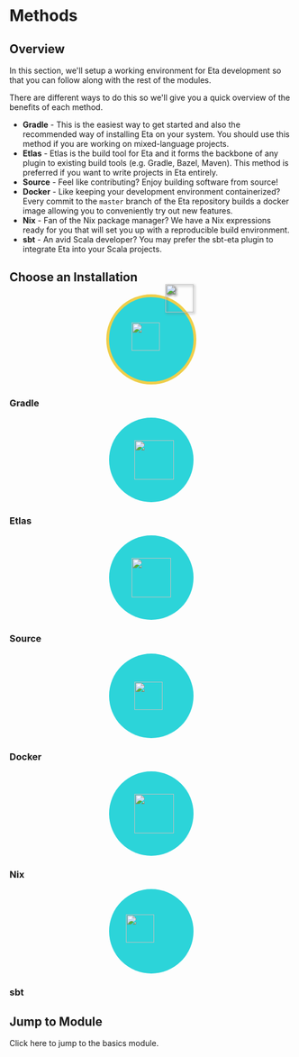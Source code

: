 # Methods

## Overview

In this section, we'll setup a working environment for Eta development so that you can follow along with the rest of the modules.

There are different ways to do this so we'll give you a quick overview of the benefits of each method.

* **Gradle** - This is the easiest way to get started and also the recommended way of installing Eta on your system. You should use this method if you are working on mixed-language projects.
* **Etlas** - Etlas is the build tool for Eta and it forms the backbone of any plugin to existing build tools (e.g. Gradle, Bazel, Maven). This method is preferred if you want to write projects in Eta entirely.
* **Source** - Feel like contributing? Enjoy building software from source!
* **Docker** - Like keeping your development environment containerized? Every commit to the `master` branch of the Eta repository builds a docker image allowing you to conveniently try out new features.
* **Nix** - Fan of the Nix package manager? We have a Nix expressions ready for you that will set you up with a reproducible build environment.
* **sbt** - An avid Scala developer? You may prefer the sbt-eta plugin to integrate Eta into your Scala projects.

## Choose an Installation

<style>
.install-circle {
    height: 150px;
    width: 150px;
    background-color: #2cd4d9;
    border-radius: 50%;
    margin: auto;
    text-align: center;
    line-height: 150px;
    position: relative;
}
.install-circle img {
  vertical-align: middle;
  height:50px;
  position: absolute;
  top: 50%;
  margin-top: -30px;
  margin-left: -35px;
}
div.install-circle:hover{
    background-color: #15686b;
}
a{
  text-decoration: none;
}
img.star {
  position: absolute;
  -webkit-filter: drop-shadow(2px 2px 2px #696969);
  filter: drop-shadow(2px 2px 2px #696969);
  top: 5%;
  left: 90%;
}
</style>

<div class="row mt--40">
  <div class='col-lg-4 col-sm-6 mb--xs--60 mt--xs--20'>
    <a href="/docs/user-guides/eta-user-guide/installation/gradle">
      <div class="install-circle" style="border: 5px solid #efce4a;">
        <img alt="Gradle" src="/images/gradle-logo.svg">
        <img class="star" src="/images/star.svg">
      </div>
      <h3 class='heading--small center-xs mt--20'>Gradle</h3>
    </a>  
  </div>
  <div class='col-lg-4 col-sm-6 mb--xs--60 mt--xs--20'>
    <a href="/docs/user-guides/eta-user-guide/installation/etlas">
      <div class="install-circle">
        <img alt="Etlas" src="/images/etlas-logo.svg" style="margin-left: -30px; margin-top: -35px; height: 70px;">
      </div>
      <h3 class='heading--small center-xs mt--20'>Etlas</h3>
    </a>  
  </div>
  <div class='col-lg-4 col-sm-6 mb--xs--60 mt--xs--20'>
    <a href="/docs/user-guides/eta-user-guide/installation/source">
      <div class="install-circle">
        <img alt="GitHub" src="/images/github-logo.svg" style="margin-left: -35px; margin-top: -35px; height: 70px;">
      </div>
      <h3 class='heading--small center-xs mt--20'>Source</h3>
    </a>  
  </div>
</div>

<div class="row mt--40">
  <div class='col-lg-4 col-sm-6 mb--xs--60 mt--xs--20'>
    <a href="/docs/user-guides/eta-user-guide/installation/docker">
      <div class="install-circle">
        <img alt="Docker" src="/images/docker-logo.svg" style="margin-left:-30px; margin-top:-25px">
      </div>
      <h3 class='heading--small center-xs mt--20'>Docker</h3>
    </a>  
  </div>
  <div class='col-lg-4 col-sm-6 mb--xs--60 mt--xs--20'>
    <a href="/docs/user-guides/eta-user-guide/installation/nix">
      <div class="install-circle">
        <img alt="Etlas" src="/images/nixos-logo.svg" style="margin-left: -30px; margin-top: -35px; height: 70px;">
      </div>
      <h3 class='heading--small center-xs mt--20'>Nix</h3>
    </a>  
  </div>
  <div class='col-lg-4 col-sm-6 mb--xs--60 mt--xs--20'>
    <a href="/docs/user-guides/eta-user-guide/installation/sbt">
      <div class="install-circle">
        <img alt="GitHub" src="/images/sbt-logo.svg" style="margin-left: -45px;">
      </div>
      <h3 class='heading--small center-xs mt--20'>sbt</h3>
    </a>  
  </div>
</div>

## Jump to Module

Click [here](/docs/user-guides/eta-user-guide/basics/quick-start) to jump to the basics module.
